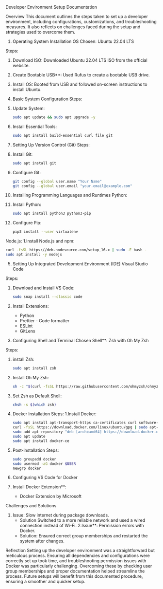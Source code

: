  Developer Environment Setup Documentation

 Overview
This document outlines the steps taken to set up a developer environment, including configurations, customizations, and troubleshooting measures. It also reflects on challenges faced during the setup and strategies used to overcome them.

1. Operating System Installation
OS Chosen: Ubuntu 22.04 LTS

Steps:

1. Download ISO: Downloaded Ubuntu 22.04 LTS ISO from the official website.
2. Create Bootable USB**: Used Rufus to create a bootable USB drive.
3. Install OS: Booted from USB and followed on-screen instructions to install Ubuntu.

2. Basic System Configuration
Steps:
1. Update System:

   ```sh
   sudo apt update && sudo apt upgrade -y
   ```

2. Install Essential Tools:

   ```sh
   sudo apt install build-essential curl file git
   ```

3. Setting Up Version Control (Git)
Steps:
1. Install Git:

   ```sh
   sudo apt install git
   ```

2. Configure Git:

   ```sh
   git config --global user.name "Your Name"
   git config --global user.email "your.email@example.com"
   ```

4. Installing Programming Languages and Runtimes
 Python:
1. Install Python:

   ```sh
   sudo apt install python3 python3-pip
   ```

2. Configure Pip:

   ```sh
   pip3 install --user virtualenv
   ```

 Node.js:
1.Install Node.js and npm:

   ```sh
   curl -fsSL https://deb.nodesource.com/setup_16.x | sudo -E bash -
   sudo apt install -y nodejs
   ```

5. Setting Up Integrated Development Environment (IDE)
 Visual Studio Code

 Steps:

1. Download and Install VS Code:

   ```sh
   sudo snap install --classic code
   ```

2. Install Extensions:
   - Python
   - Prettier - Code formatter
   - ESLint
   - GitLens

6. Configuring Shell and Terminal
Chosen Shell**: Zsh with Oh My Zsh

 Steps:

1. install Zsh:

   ```sh
   sudo apt install zsh
   ```

2. Install Oh My Zsh:

   ```sh
   sh -c "$(curl -fsSL https://raw.githubusercontent.com/ohmyzsh/ohmyzsh/master/tools/install.sh)"
   ```

3. Set Zsh as Default Shell:

   ```sh
   chsh -s $(which zsh)
   ```

7. Docker Installation
Steps:
1.Install Docker:

   ```sh
   sudo apt install apt-transport-https ca-certificates curl software-properties-common
   curl -fsSL https://download.docker.com/linux/ubuntu/gpg | sudo apt-key add -
   sudo add-apt-repository "deb [arch=amd64] https://download.docker.com/linux/ubuntu $(lsb_release -cs) stable"
   sudo apt update
   sudo apt install docker-ce
   ```

2. Post-installation Steps:

   ```sh
   sudo groupadd docker
   sudo usermod -aG docker $USER
   newgrp docker
   ```

8. Configuring VS Code for Docker
1. Install Docker Extension**:
   - Docker Extension by Microsoft

 Challenges and Solutions

1. Issue: Slow internet during package downloads.
   - Solution Switched to a more reliable network and used a wired connection instead of Wi-Fi.
2.Issue**: Permission errors with Docker.
   - Solution: Ensured correct group memberships and restarted the system after changes.

Reflection
Setting up the developer environment was a straightforward but meticulous process. Ensuring all dependencies and configurations were correctly set up took time, and troubleshooting permission issues with Docker was particularly challenging. Overcoming these by checking user group memberships and proper documentation helped streamline the process. Future setups will benefit from this documented procedure, ensuring a smoother and quicker setup.
